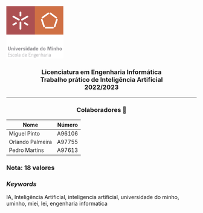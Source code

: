 <img src='uminho.png' width="30%"/>

<h3 align="center">Licenciatura em Engenharia Informática <br> Trabalho prático de Inteligência Artificial <br> 2022/2023 </h3>

---
<h3 align="center"> Colaboradores &#129309 </h2>

<div align="center">

| Nome             | Número |
|------------------|--------|
| Miguel Pinto     | A96106 |
| Orlando Palmeira | A97755 |
| Pedro Martins    | A97613 |

</div>

### Nota: 18 valores

<h3><i>Keywords</i></h3>
IA, Inteligência Artificial, inteligencia artificial, universidade do minho, uminho, miei, lei, engenharia informatica

